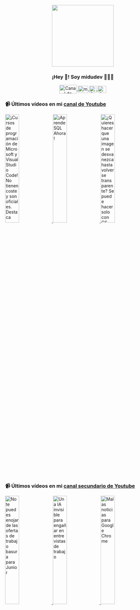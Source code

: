 <p align="center" width="300">
   <img align="center" width="200" src="https://user-images.githubusercontent.com/1561955/106762302-fda9de00-6635-11eb-99be-3ef744e60c0e.png" />
   <h3 align="center">¡Hey 👋! Soy midudev 👨🏻‍💻</h3>
</p>

<p align="center">
   <a href="https://twitch.tv/midudev" target="blank">
    <img align="center" src="https://upload.wikimedia.org/wikipedia/commons/c/ce/Twitch_logo_2019.svg" alt="Canal de Twitch de midudev" height="28px" width="56px" />
  </a>
  <span style="width: 8px;"> </span>
   <a href="https://youtube.com/midudev" target="blank">
    <img align="center" src="https://upload.wikimedia.org/wikipedia/commons/0/09/YouTube_full-color_icon_%282017%29.svg" alt="midudev" height="23px" width="33px" />
  </a>
  <span style="width: 8px;"> </span>
  <a href="https://instagram.com/midu.dev" target="blank">
    <img align="center" src="https://upload.wikimedia.org/wikipedia/commons/e/e7/Instagram_logo_2016.svg" alt="Canal de Instagram de midu.dev" height="23px" width="23px" />
  </a>
  <span style="width: 8px;"> </span>
  <a href="https://twitter.com/midudev" target="blank">
    <img align="center" src="https://upload.wikimedia.org/wikipedia/commons/thumb/6/6f/Logo_of_Twitter.svg/2491px-Logo_of_Twitter.svg.png" alt="Canal de Twitter de midudev" height="23px" width="28px" />
  </a>
</p>

### 📹 Últimos vídeos en mi [canal de Youtube](https://youtube.com/midudev?sub_confirmation=1)

<a href='https://youtu.be/mGUjY8oeIEA' target='_blank'>
  <img width='30%' src='https://img.youtube.com/vi/mGUjY8oeIEA/mqdefault.jpg' alt='¡Cursos de programación de Microsoft y Visual Studio Code!  No tienen coste y son oficiales. Destaca' />
</a>
<a href='https://youtu.be/xvcxT8ZES04' target='_blank'>
  <img width='30%' src='https://img.youtube.com/vi/xvcxT8ZES04/mqdefault.jpg' alt='¡Aprende SQL Ahora!' />
</a>
<a href='https://youtu.be/qmOgDv3uXUc' target='_blank'>
  <img width='30%' src='https://img.youtube.com/vi/qmOgDv3uXUc/mqdefault.jpg' alt='¿Quieres hacer que una imagen se desvanezca hasta volverse transparente?  Se puede hacer solo con CS' />
</a>

### 📹 Últimos vídeos en mi [canal secundario de Youtube](https://youtube.com/midulive?sub_confirmation=1)

<a href='https://youtu.be/HjYtqIjcwxQ' target='_blank'>
  <img width='30%' src='https://img.youtube.com/vi/HjYtqIjcwxQ/mqdefault.jpg' alt='No te puedes enojar de las ofertas de trabajo basura para Junior' />
</a>
<a href='https://youtu.be/XPuPlXc3oyY' target='_blank'>
  <img width='30%' src='https://img.youtube.com/vi/XPuPlXc3oyY/mqdefault.jpg' alt='Una IA invisible para engañar en entrevistas de trabajo' />
</a>
<a href='https://youtu.be/nMX5QtMrEHw' target='_blank'>
  <img width='30%' src='https://img.youtube.com/vi/nMX5QtMrEHw/mqdefault.jpg' alt='Malas noticias para Google Chrome' />
</a>